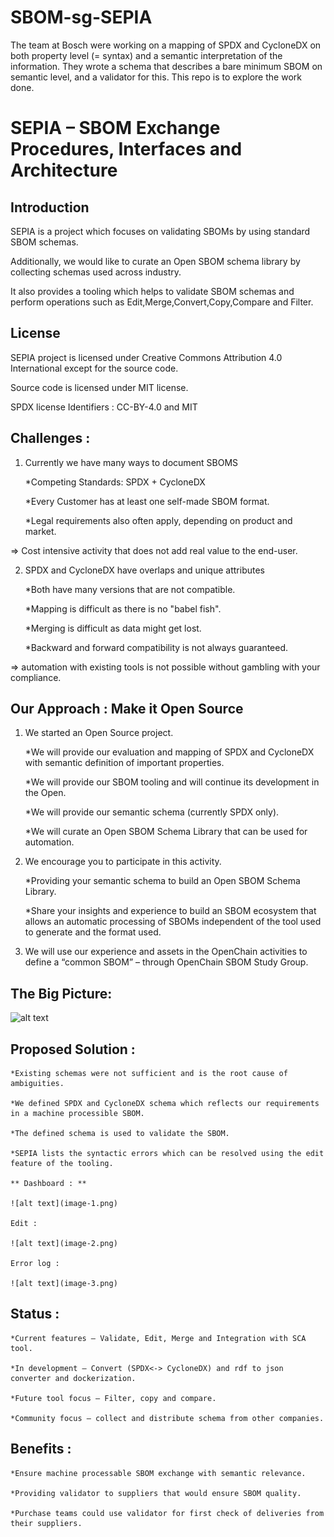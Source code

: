 # SBOM-sg-SEPIA

The team at Bosch were working on a mapping of SPDX and CycloneDX on both property level (= syntax) and a semantic interpretation of the information. They wrote a schema that describes a bare minimum SBOM on semantic level, and a validator for this. This repo is to explore the work done.

# SEPIA – SBOM Exchange Procedures, Interfaces and Architecture

## Introduction 

SEPIA is a project which focuses on validating SBOMs by using standard SBOM schemas. 

Additionally, we would like to curate an Open SBOM schema library by collecting schemas used across industry.

It also provides a tooling which helps to validate SBOM schemas and perform operations such as Edit,Merge,Convert,Copy,Compare and Filter.


## License

SEPIA project is licensed under Creative Commons Attribution 4.0 International except for the source code.

Source code is licensed under MIT license.

SPDX license Identifiers : CC-BY-4.0 and MIT


## Challenges :

1. Currently we have many ways to document SBOMS

    *Competing Standards: SPDX + CycloneDX

    *Every Customer has at least one self-made SBOM format.

    *Legal requirements also often apply, depending on product and market.

=> Cost intensive activity that does not add real value to the end-user.

2. SPDX and CycloneDX have overlaps and unique attributes

    *Both have many versions that are not compatible.

    *Mapping is difficult as there is no "babel fish".

    *Merging is difficult as data might get lost.

    *Backward and forward compatibility is not always guaranteed.

=> automation with existing tools is not possible without gambling with your compliance.


## Our Approach : Make it Open Source

1.  We started an Open Source project.

    *We will provide our evaluation and mapping of SPDX and CycloneDX with semantic definition of important properties.

    *We will provide our SBOM tooling and will continue its development in the Open.

    *We will provide our semantic schema (currently SPDX only).

    *We will curate an Open SBOM Schema Library that can be used for automation.

2.  We encourage you to participate in this activity.

    *Providing your semantic schema to build an Open SBOM Schema Library.

    *Share your insights and experience to build an SBOM ecosystem that allows an automatic processing of SBOMs independent of the tool used to generate and the format used.

3.  We will use our experience and assets in the OpenChain activities to define a “common SBOM” –  through OpenChain SBOM Study Group.


## The Big Picture:

![alt text](image.png)

## Proposed Solution :

    *Existing schemas were not sufficient and is the root cause of ambiguities.

    *We defined SPDX and CycloneDX schema which reflects our requirements in a machine processible SBOM.

    *The defined schema is used to validate the SBOM.

    *SEPIA lists the syntactic errors which can be resolved using the edit feature of the tooling.

    ** Dashboard : ** 

    ![alt text](image-1.png)

    Edit :

    ![alt text](image-2.png)

    Error log :

    ![alt text](image-3.png)


## Status :

    *Current features – Validate, Edit, Merge and Integration with SCA tool.

    *In development – Convert (SPDX<-> CycloneDX) and rdf to json converter and dockerization.

    *Future tool focus – Filter, copy and compare.

    *Community focus – collect and distribute schema from other companies.


## Benefits :

    *Ensure machine processable SBOM exchange with semantic relevance.

    *Providing validator to suppliers that would ensure SBOM quality.

    *Purchase teams could use validator for first check of deliveries from their suppliers.
    

